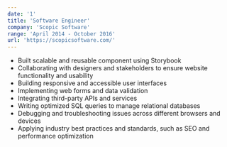 ```yaml
---
date: '1'
title: 'Software Engineer'
company: 'Scopic Software'
range: 'April 2014 - October 2016'
url: 'https://scopicsoftware.com/'
---
```


- Built scalable and reusable component using Storybook
- Collaborating with designers and stakeholders to ensure website functionality and usability
- Building responsive and accessible user interfaces
- Implementing web forms and data validation
- Integrating third-party APIs and services
- Writing optimized SQL queries to manage relational databases
- Debugging and troubleshooting issues across different browsers and devices
- Applying industry best practices and standards, such as SEO and performance optimization
